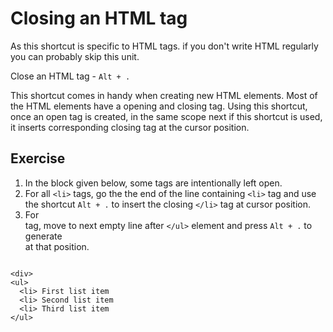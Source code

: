Closing an HTML tag
====================

As this shortcut is specific to HTML tags. if you don't write HTML regularly
you can probably skip this unit.

Close an HTML tag - `Alt + .`

This shortcut comes in handy when creating new HTML elements. Most of the
HTML elements have a opening and closing tag. Using this shortcut, once an
open tag is created, in the same scope next if this shortcut is used, it
inserts corresponding closing tag at the cursor position.


Exercise
---------

1. In the block given below, some tags are intentionally left open.
2. For all `<li>` tags, go the the end of the line containing `<li>` tag and
   use the shortcut `Alt + .` to insert the closing `</li>` tag at cursor
   position.
3. For <div> tag, move to next empty line after `</ul>` element and press
   `Alt + .` to generate </div> at that position.

```

<div>
<ul>
  <li> First list item
  <li> Second list item
  <li> Third list item
</ul>

```
